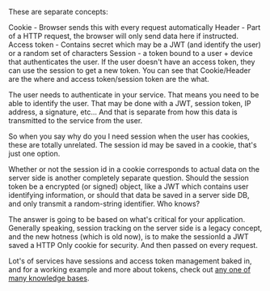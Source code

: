 These are separate concepts:

Cookie - Browser sends this with every request automatically
Header - Part of a HTTP request, the browser will only send data here if instructed.
Access token - Contains secret which may be a JWT (and identify the user) or a random set of characters
Session - a token bound to a user + device that authenticates the user. If the user doesn't have an access token, they can use the session to get a new token.
You can see that Cookie/Header are the where and access token/session token are the what.

The user needs to authenticate in your service. That means you need to be able to identify the user. That may be done with a JWT, session token, IP address, a signature, etc... And that is separate from how this data is transmitted to the service from the user.

So when you say why do you I need session when the user has cookies, these are totally unrelated. The session id may be saved in a cookie, that's just one option.

Whether or not the session id in a cookie corresponds to actual data on the server side is another completely separate question. Should the session token be a encrypted (or signed) object, like a JWT which contains user identifying information, or should that data be saved in a server side DB, and only transmit a random-string identifier. Who knows?

The answer is going to be based on what's critical for your application. Generally speaking, session tracking on the server side is a legacy concept, and the new hotness (which is old now), is to make the sessionId a JWT saved a HTTP Only cookie for security. And then passed on every request.

Lot's of services have sessions and access token management baked in, and for a working example and more about tokens, check out [any one of many knowledge bases](https://authress.io/knowledge-base/).

